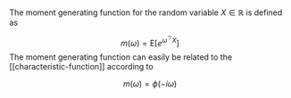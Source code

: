 The moment generating function for the random variable $X \in \mathbb{R}$ is defined as 

$$
m(\omega) = \text{E}[e^{\omega^\top X}]
$$
The moment generating function can easily be related to the [[characteristic-function]] according to

$$
m(\omega) = \phi(-i \omega)
$$